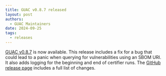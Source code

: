 ```yaml
---
title: GUAC v0.8.7 released
layout: post
authors: 
  - GUAC Maintainers
date: 2024-09-25
tags:
  - releases
---
```


[GUAC v0.8.7](https://github.com/guacsec/guac/releases/tag/v0.8.7) is now available.
This release includes a fix for a bug that could lead to a panic when querying for vulnerabilities using an SBOM URI.
It also adds logging for the beginning and end of certifier runs.
The [GitHub release page](https://github.com/guacsec/guac/releases/tag/v0.8.7) includes a full list of changes.